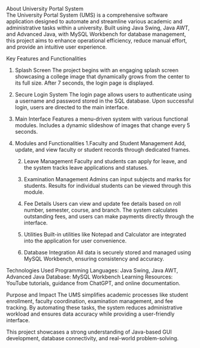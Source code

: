 About University Portal System <br/>
   The University Portal System (UMS) is a comprehensive software application designed to automate and streamline various academic and administrative tasks within a university. Built using Java 
   Swing, Java AWT, and Advanced Java, with MySQL Workbench for database management, this project aims to enhance operational efficiency, reduce manual effort, and provide an intuitive user 
   experience.

Key Features and Functionalities

1. Splash Screen
   The project begins with an engaging splash screen showcasing a college image that dynamically grows from the center to its full size. After 7 seconds, the login page is displayed.

2. Secure Login System
   The login page allows users to authenticate using a username and password stored in the SQL database. Upon successful login, users are directed to the main interface.

3. Main Interface
   Features a menu-driven system with various functional modules.
   Includes a dynamic slideshow of images that change every 5 seconds.

4. Modules and Functionalities
   1.Faculty and Student Management
     Add, update, and view faculty or student records through dedicated frames.

   2. Leave Management
      Faculty and students can apply for leave, and the system tracks leave applications and statuses.
    
   3. Examination Management
      Admins can input subjects and marks for students. Results for individual students can be viewed through this module.

   4. Fee Details
      Users can view and update fee details based on roll number, semester, course, and branch. The system calculates outstanding fees, and users can make payments directly through the interface.

   5. Utilities
      Built-in utilities like Notepad and Calculator are integrated into the application for user convenience.

   6. Database Integration
      All data is securely stored and managed using MySQL Workbench, ensuring consistency and accuracy.

Technologies Used
Programming Languages: Java Swing, Java AWT, Advanced Java
Database: MySQL Workbench
Learning Resources: YouTube tutorials, guidance from ChatGPT, and online documentation.

Purpose and Impact
The UMS simplifies academic processes like student enrollment, faculty coordination, examination management, and fee tracking. By automating these tasks, the system reduces administrative workload and ensures data accuracy while providing a user-friendly interface.

This project showcases a strong understanding of Java-based GUI development, database connectivity, and real-world problem-solving.
